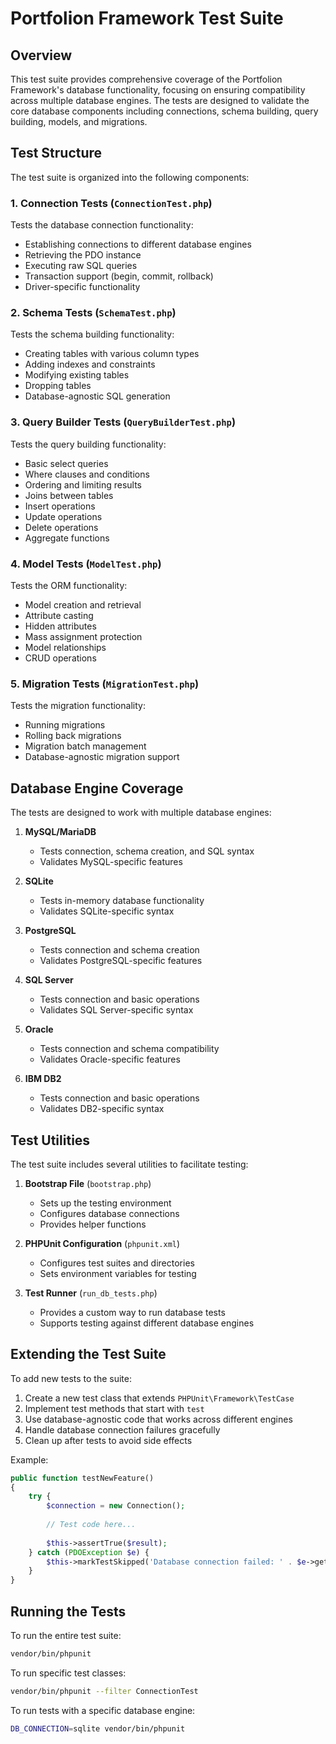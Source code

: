 # Portfolion Framework Test Suite

## Overview

This test suite provides comprehensive coverage of the Portfolion Framework's database functionality, focusing on ensuring compatibility across multiple database engines. The tests are designed to validate the core database components including connections, schema building, query building, models, and migrations.

## Test Structure

The test suite is organized into the following components:

### 1. Connection Tests (`ConnectionTest.php`)

Tests the database connection functionality:
- Establishing connections to different database engines
- Retrieving the PDO instance
- Executing raw SQL queries
- Transaction support (begin, commit, rollback)
- Driver-specific functionality

### 2. Schema Tests (`SchemaTest.php`)

Tests the schema building functionality:
- Creating tables with various column types
- Adding indexes and constraints
- Modifying existing tables
- Dropping tables
- Database-agnostic SQL generation

### 3. Query Builder Tests (`QueryBuilderTest.php`)

Tests the query building functionality:
- Basic select queries
- Where clauses and conditions
- Ordering and limiting results
- Joins between tables
- Insert operations
- Update operations
- Delete operations
- Aggregate functions

### 4. Model Tests (`ModelTest.php`)

Tests the ORM functionality:
- Model creation and retrieval
- Attribute casting
- Hidden attributes
- Mass assignment protection
- Model relationships
- CRUD operations

### 5. Migration Tests (`MigrationTest.php`)

Tests the migration functionality:
- Running migrations
- Rolling back migrations
- Migration batch management
- Database-agnostic migration support

## Database Engine Coverage

The tests are designed to work with multiple database engines:

1. **MySQL/MariaDB**
   - Tests connection, schema creation, and SQL syntax
   - Validates MySQL-specific features

2. **SQLite**
   - Tests in-memory database functionality
   - Validates SQLite-specific syntax

3. **PostgreSQL**
   - Tests connection and schema creation
   - Validates PostgreSQL-specific features

4. **SQL Server**
   - Tests connection and basic operations
   - Validates SQL Server-specific syntax

5. **Oracle**
   - Tests connection and schema compatibility
   - Validates Oracle-specific features

6. **IBM DB2**
   - Tests connection and basic operations
   - Validates DB2-specific syntax

## Test Utilities

The test suite includes several utilities to facilitate testing:

1. **Bootstrap File** (`bootstrap.php`)
   - Sets up the testing environment
   - Configures database connections
   - Provides helper functions

2. **PHPUnit Configuration** (`phpunit.xml`)
   - Configures test suites and directories
   - Sets environment variables for testing

3. **Test Runner** (`run_db_tests.php`)
   - Provides a custom way to run database tests
   - Supports testing against different database engines

## Extending the Test Suite

To add new tests to the suite:

1. Create a new test class that extends `PHPUnit\Framework\TestCase`
2. Implement test methods that start with `test`
3. Use database-agnostic code that works across different engines
4. Handle database connection failures gracefully
5. Clean up after tests to avoid side effects

Example:

```php
public function testNewFeature()
{
    try {
        $connection = new Connection();
        
        // Test code here...
        
        $this->assertTrue($result);
    } catch (PDOException $e) {
        $this->markTestSkipped('Database connection failed: ' . $e->getMessage());
    }
}
```

## Running the Tests

To run the entire test suite:

```bash
vendor/bin/phpunit
```

To run specific test classes:

```bash
vendor/bin/phpunit --filter ConnectionTest
```

To run tests with a specific database engine:

```bash
DB_CONNECTION=sqlite vendor/bin/phpunit
``` 